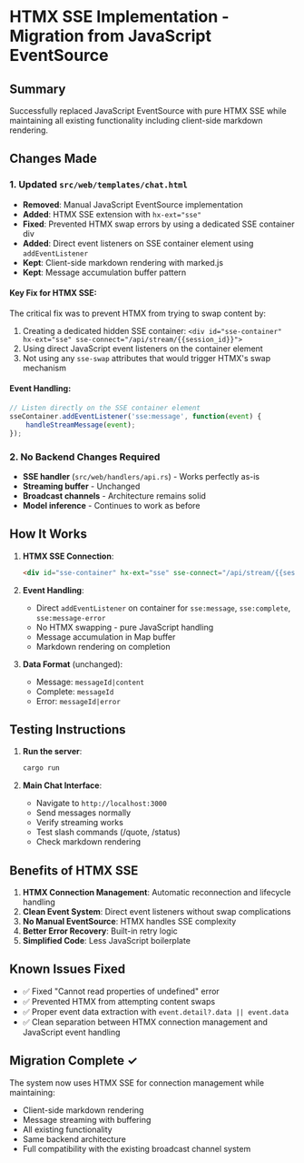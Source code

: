 # HTMX SSE Implementation - Migration from JavaScript EventSource

## Summary
Successfully replaced JavaScript EventSource with pure HTMX SSE while maintaining all existing functionality including client-side markdown rendering.

## Changes Made

### 1. Updated `src/web/templates/chat.html`
- **Removed**: Manual JavaScript EventSource implementation
- **Added**: HTMX SSE extension with `hx-ext="sse"` 
- **Fixed**: Prevented HTMX swap errors by using a dedicated SSE container div
- **Added**: Direct event listeners on SSE container element using `addEventListener`
- **Kept**: Client-side markdown rendering with marked.js
- **Kept**: Message accumulation buffer pattern

#### Key Fix for HTMX SSE:
The critical fix was to prevent HTMX from trying to swap content by:
1. Creating a dedicated hidden SSE container: `<div id="sse-container" hx-ext="sse" sse-connect="/api/stream/{{session_id}}">`
2. Using direct JavaScript event listeners on the container element
3. Not using any `sse-swap` attributes that would trigger HTMX's swap mechanism

#### Event Handling:
```javascript
// Listen directly on the SSE container element
sseContainer.addEventListener('sse:message', function(event) {
    handleStreamMessage(event);
});
```

### 2. No Backend Changes Required
- **SSE handler** (`src/web/handlers/api.rs`) - Works perfectly as-is
- **Streaming buffer** - Unchanged
- **Broadcast channels** - Architecture remains solid
- **Model inference** - Continues to work as before

## How It Works

1. **HTMX SSE Connection**: 
   ```html
   <div id="sse-container" hx-ext="sse" sse-connect="/api/stream/{{session_id}}">
   ```

2. **Event Handling**:
   - Direct `addEventListener` on container for `sse:message`, `sse:complete`, `sse:message-error`
   - No HTMX swapping - pure JavaScript handling
   - Message accumulation in Map buffer
   - Markdown rendering on completion

3. **Data Format** (unchanged):
   - Message: `messageId|content`
   - Complete: `messageId`
   - Error: `messageId|error`

## Testing Instructions

1. **Run the server**:
   ```bash
   cargo run
   ```

2. **Main Chat Interface**:
   - Navigate to `http://localhost:3000`
   - Send messages normally
   - Verify streaming works
   - Test slash commands (/quote, /status)
   - Check markdown rendering

## Benefits of HTMX SSE

1. **HTMX Connection Management**: Automatic reconnection and lifecycle handling
2. **Clean Event System**: Direct event listeners without swap complications
3. **No Manual EventSource**: HTMX handles SSE complexity
4. **Better Error Recovery**: Built-in retry logic
5. **Simplified Code**: Less JavaScript boilerplate

## Known Issues Fixed

- ✅ Fixed "Cannot read properties of undefined" error
- ✅ Prevented HTMX from attempting content swaps
- ✅ Proper event data extraction with `event.detail?.data || event.data`
- ✅ Clean separation between HTMX connection management and JavaScript event handling

## Migration Complete ✓

The system now uses HTMX SSE for connection management while maintaining:
- Client-side markdown rendering
- Message streaming with buffering
- All existing functionality
- Same backend architecture
- Full compatibility with the existing broadcast channel system